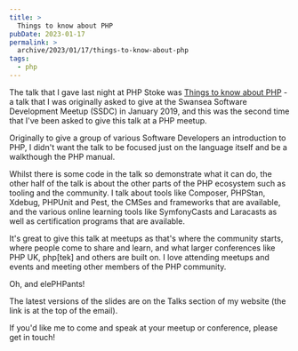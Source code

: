 ```yaml
---
title: >
  Things to know about PHP
pubDate: 2023-01-17
permalink: >
  archive/2023/01/17/things-to-know-about-php
tags:
  - php
---
```


The talk that I gave last night at PHP Stoke was [Things to know about PHP](https://www.oliverdavies.uk/talks/things-you-should-know-about-php) - a talk that I was originally asked to give at the Swansea Software Development Meetup (SSDC) in January 2019, and this was the second time that I've been asked to give this talk at a PHP meetup.

Originally to give a group of various Software Developers an introduction to PHP, I didn't want the talk to be focused just on the language itself and be a walkthough the PHP manual.

Whilst there is some code in the talk so demonstrate what it can do, the other half of the talk is about the other parts of the PHP ecosystem such as tooling and the community. I talk about tools like Composer, PHPStan, Xdebug, PHPUnit and Pest, the CMSes and frameworks that are available, and the various online learning tools like SymfonyCasts and Laracasts as well as certification programs that are available.

It's great to give this talk at meetups as that's where the community starts, where people come to share and learn, and what larger conferences like PHP UK, php[tek] and others are built on. I love attending meetups and events and meeting other members of the PHP community.

Oh, and elePHPants!

The latest versions of the slides are on the Talks section of my website (the link is at the top of the email).

If you'd like me to come and speak at your meetup or conference, please get in touch!
